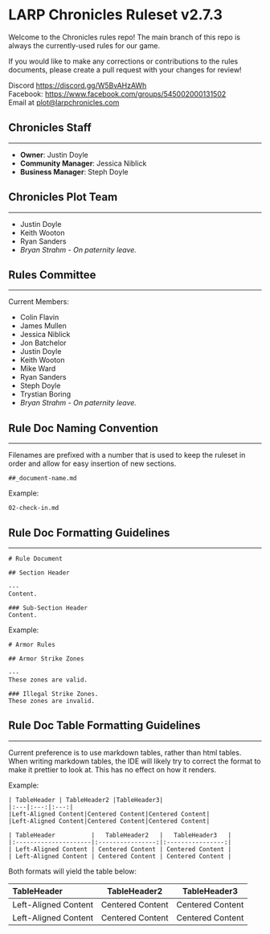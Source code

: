 # LARP Chronicles Ruleset v2.7.3

Welcome to the Chronicles rules repo! The main branch of this repo is always the currently-used rules for our game.

If you would like to make any corrections or contributions to the rules documents, please create a pull request with your changes for review!

Discord https://discord.gg/W5BvAHzAWh  
Facebook: https://www.facebook.com/groups/545002000131502  
Email at plot@larpchronicles.com

## Chronicles Staff

---
* **Owner**:  Justin Doyle
* **Community Manager**:  Jessica Niblick
* **Business Manager**:  Steph Doyle

## Chronicles Plot Team

---
* Justin Doyle
* Keith Wooton
* Ryan Sanders
* _Bryan Strahm - On paternity leave._

## Rules Committee

---
Current Members:
* Colin Flavin
* James Mullen
* Jessica Niblick
* Jon Batchelor
* Justin Doyle
* Keith Wooton
* Mike Ward
* Ryan Sanders
* Steph Doyle
* Trystian Boring
* _Bryan Strahm - On paternity leave._




## Rule Doc Naming Convention

---
Filenames are prefixed with a number that is used to keep the ruleset in order and allow for easy insertion of new sections.
```
##_document-name.md
```
Example:
```
02-check-in.md
```

## Rule Doc Formatting Guidelines

---
```
# Rule Document

## Section Header

---
Content.

### Sub-Section Header
Content.
```
Example:
```
# Armor Rules

## Armor Strike Zones

---
These zones are valid.

### Illegal Strike Zones.
These zones are invalid.
```

## Rule Doc Table Formatting Guidelines

---
Current preference is to use markdown tables, rather than html tables.  When writing markdown tables, the IDE will likely try to correct the format to make it prettier to look at.  This has no effect on how it renders.

Example:
```
| TableHeader | TableHeader2 |TableHeader3|
|:---|:---:|:---:|
|Left-Aligned Content|Centered Content|Centered Content|
|Left-Aligned Content|Centered Content|Centered Content|
```
```
| TableHeader          |   TableHeader2   |   TableHeader3   |
|:---------------------|:----------------:|:----------------:|
| Left-Aligned Content | Centered Content | Centered Content |
| Left-Aligned Content | Centered Content | Centered Content |
```
Both formats will yield the table below:

| TableHeader          |   TableHeader2   |   TableHeader3   |
|:---------------------|:----------------:|:----------------:|
| Left-Aligned Content | Centered Content | Centered Content |
| Left-Aligned Content | Centered Content | Centered Content |


